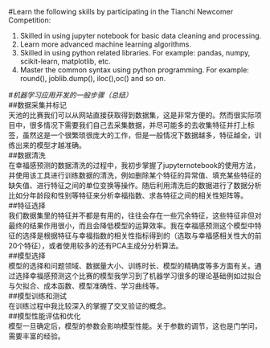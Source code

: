 #Learn the following skills by participating in the Tianchi Newcomer Competition:
1. Skilled in using jupyter notebook for basic data cleaning and processing.
2. Learn more advanced machine learning algorithms.
3. Skilled in using python related libraries. For example: pandas, numpy, scikit-learn, matplotlib, etc.
4. Master the common syntax using python programming. For example: round(), joblib.dump(), iloc(),oc() and so on.


#*机器学习应用开发的一般步骤（总结）<br>*
##数据采集并标记<br>
    天池的比赛我们可以从网站直接获取得到数据集，这是非常方便的。然而很实际项目中，很多情况下需要我们自己去采集数据，并尽可能多的去收集特征并打上标签，虽然这是一个很繁琐很庞大的工作，但是一般情况下数据越多，特征越全，训练出来的模型才越准确。<br>
##数据清洗<br>
    在幸福感预测的数据清洗的过程中，我初步掌握了jupyternotebook的使用方法，并使用该工具进行训练数据的清洗，例如删除某个特征的异常值、填充某些特征的缺失值、进行特征之间的单位变换等操作。随后利用清洗后的数据进行了数据分析比如分年龄段和性别等特征来分析幸福指数、求各特征之间的相关性矩阵等。<br>
##特征选择<br>
    我们数据集里的特征并不都是有用的，往往会存在一些冗余特征，这些特征非但对最终的结果作用很小，而且会降低模型的运算效率。我在幸福感预测这个模型中特征的选择是根据特征与幸福指数的相关性指标得到的（选取与幸福感相关性大的前20个特征），或者使用较多的还有PCA主成分分析算法。<br>
##模型选择<br>
    模型的选择和问题领域、数据量大小、训练时长、模型的精确度等多方面有关。通过选择幸福感预测这个比赛的模型我学习到了机器学习很多的理论基础例如过拟合与欠拟合、成本函数、模型准确性、学习曲线等。<br>
##模型训练和测试<br>
    在训练过程中我比较深入的掌握了交叉验证的概念。<br>
##模型性能评估和优化<br>
    模型一旦确定后，模型的参数会影响模型性能。关于参数的调节，这也是门学问，需要丰富的经验。<br>
